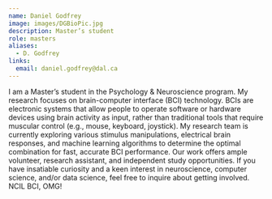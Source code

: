 ```yaml
---
name: Daniel Godfrey
image: images/DGBioPic.jpg
description: Master’s student
role: masters
aliases:
  - D. Godfrey
links:
  email: daniel.godfrey@dal.ca
---
```


I am a Master’s student in the Psychology & Neuroscience program. My research focuses on brain-computer interface (BCI) technology. BCIs are electronic systems that allow people to operate software or hardware devices using brain activity as input, rather than traditional tools that require muscular control (e.g., mouse, keyboard, joystick). 
My research team is currently exploring various stimulus manipulations, electrical brain responses, and machine learning algorithms to determine the optimal combination for fast, accurate BCI performance. Our work offers ample volunteer, research assistant, and independent study opportunities. If you have insatiable curiosity and a keen interest in neuroscience, computer science, and/or data science, feel free to inquire about getting involved. NCIL BCI, OMG!
